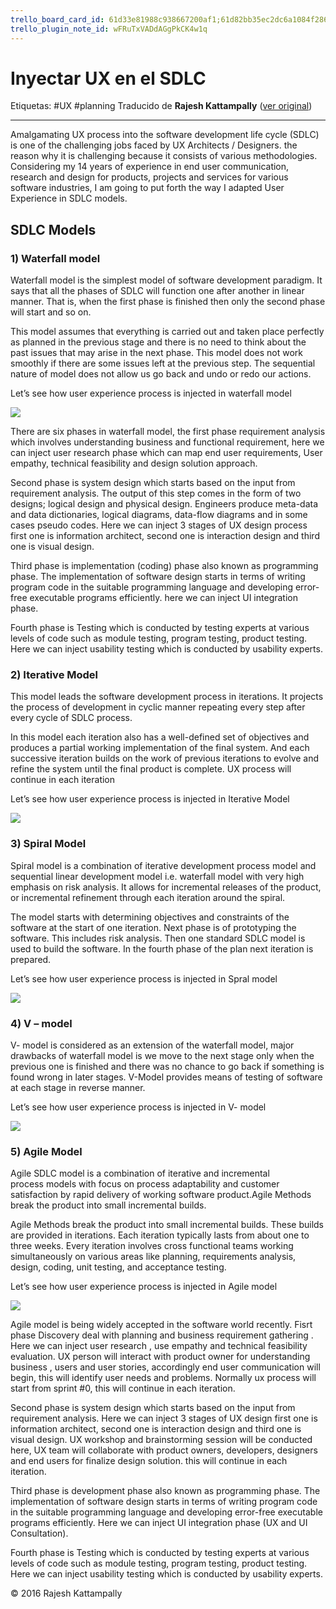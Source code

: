 ```yaml
---
trello_board_card_id: 61d33e81988c938667200af1;61d82bb35ec2dc6a1084f286
trello_plugin_note_id: wFRuTxVADdAGgPkCK4w1q
---
```

# Inyectar UX en el SDLC
Etiquetas: #UX #planning 
Traducido de **Rajesh Kattampally** ([ver original](https://www.linkedin.com/pulse/how-inject-ux-sdlc-models-rajesh-kattampally/))

---

Amalgamating UX process into the software development life cycle (SDLC) is one of the challenging jobs faced by UX Architects / Designers. the reason why it is challenging because it consists of various methodologies. Considering my 14 years of experience in end user communication, research and design for products, projects and services for various software industries, I am going to put forth the way I adapted User Experience in SDLC models.

 ## SDLC Models

### 1) Waterfall model
Waterfall model is the simplest model of software development paradigm. It says that all the phases of SDLC will function one after another in linear manner. That is, when the first phase is finished then only the second phase will start and so on.

This model assumes that everything is carried out and taken place perfectly as planned in the previous stage and there is no need to think about the past issues that may arise in the next phase. This model does not work smoothly if there are some issues left at the previous step. The sequential nature of model does not allow us go back and undo or redo our actions.

Let’s see how user experience process is injected in waterfall model

![](https://media-exp1.licdn.com/dms/image/C5612AQEnDqfGEzBh0w/article-inline_image-shrink_1000_1488/0/1520200403686?e=1646870400&v=beta&t=1H3EqDz9og5mOTVMJNYtrbhns92YmxjoCjysNUH1FGA)

There are six phases in waterfall model, the first phase requirement analysis which involves understanding business and functional requirement, here we can inject user research phase which can map end user requirements, User empathy, technical feasibility and design solution approach.

Second phase is system design which starts based on the input from requirement analysis. The output of this step comes in the form of two designs; logical design and physical design. Engineers produce meta-data and data dictionaries, logical diagrams, data-flow diagrams and in some cases pseudo codes. Here we can inject 3 stages of UX design process first one is information architect, second one is interaction design and third one is visual design.

Third phase is implementation (coding) phase also known as programming phase. The implementation of software design starts in terms of writing program code in the suitable programming language and developing error-free executable programs efficiently. here we can inject UI integration phase.

Fourth phase is Testing which is conducted by testing experts at various levels of code such as module testing, program testing, product testing. Here we can inject usability testing which is conducted by usability experts.

### 2) Iterative Model
This model leads the software development process in iterations. It projects the process of development in cyclic manner repeating every step after every cycle of SDLC process.

In this model each iteration also has a well-defined set of objectives and produces a partial working implementation of the final system. And each successive iteration builds on the work of previous iterations to evolve and refine the system until the final product is complete. UX process will continue in each iteration

Let’s see how user experience process is injected in Iterative Model

![](https://media-exp1.licdn.com/dms/image/C5612AQE5gwHJnHvuJQ/article-inline_image-shrink_1000_1488/0/1520116052134?e=1646870400&v=beta&t=k_zLXhw3rke1BITfYml4L5DULuWk_B70lX5CTsuMO1Y)

### 3) Spiral Model
Spiral model is a combination of iterative development process model and sequential linear development model i.e. waterfall model with very high emphasis on risk analysis. It allows for incremental releases of the product, or incremental refinement through each iteration around the spiral.

The model starts with determining objectives and constraints of the software at the start of one iteration. Next phase is of prototyping the software. This includes risk analysis. Then one standard SDLC model is used to build the software. In the fourth phase of the plan next iteration is prepared.

Let’s see how user experience process is injected in Spral model

![](https://media-exp1.licdn.com/dms/image/C5612AQFCsvJr6jpopA/article-inline_image-shrink_1500_2232/0/1520167338280?e=1646870400&v=beta&t=1DOS6YT3V6tkDMCd0lZHVf3Hk9EgYC3D4-rFr0x9VXw)

### 4) V – model
V- model is considered as an extension of the waterfall model, major drawbacks of waterfall model is we move to the next stage only when the previous one is finished and there was no chance to go back if something is found wrong in later stages. V-Model provides means of testing of software at each stage in reverse manner.

Let’s see how user experience process is injected in V- model

![](https://media-exp1.licdn.com/dms/image/C5612AQGuTjU0Od4KCw/article-inline_image-shrink_1500_2232/0/1520256971812?e=1646870400&v=beta&t=ZyoLSflpqURlFtu3J8MkvC7Jq0zDuzuKBmVezFuni5U)

### 5) Agile Model
Agile SDLC model is a combination of iterative and incremental process models with focus on process adaptability and customer satisfaction by rapid delivery of working software product.Agile Methods break the product into small incremental builds.

Agile Methods break the product into small incremental builds. These builds are provided in iterations. Each iteration typically lasts from about one to three weeks. Every iteration involves cross functional teams working simultaneously on various areas like planning, requirements analysis, design, coding, unit testing, and acceptance testing.

Let’s see how user experience process is injected in Agile model

![](https://media-exp1.licdn.com/dms/image/C5612AQHjhkybP3lwSw/article-inline_image-shrink_1500_2232/0/1520142373381?e=1646870400&v=beta&t=GepCTa14XB7GV0R03XX-fC5lgpCWuHV06ne2QGzoZzw)

Agile model is being widely accepted in the software world recently. Fisrt phase Discovery deal with planning and business requirement gathering . Here we can inject user research , use empathy and technical feasibility evaluation. UX person will interact with product owner for understanding business , users and user stories, accordingly end user communication will begin, this will identify user needs and problems. Normally ux process will start from sprint #0, this will continue in each iteration.

Second phase is system design which starts based on the input from requirement analysis. Here we can inject 3 stages of UX design first one is information architect, second one is interaction design and third one is visual design. UX workshop and brainstorming session will be conducted here, UX team will collaborate with product owners, developers, designers and end users for finalize design solution. this will continue in each iteration.

Third phase is development phase also known as programming phase. The implementation of software design starts in terms of writing program code in the suitable programming language and developing error-free executable programs efficiently. Here we can inject UI integration phase (UX and UI Consultation).

Fourth phase is Testing which is conducted by testing experts at various levels of code such as module testing, program testing, product testing. Here we can inject usability testing which is conducted by usability experts.

© 2016 Rajesh Kattampally